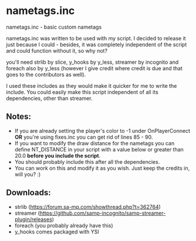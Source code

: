# nametags.inc
nametags.inc - basic custom nametags

nametags.inc was written to be used with my script. I decided to release it just because I could - besides, it was completely independent of the script and could function without it, so why not?

you'll need strlib by slice, y_hooks by y_less, streamer by incognito and foreach also by y_less (however I give credit where credit is due and that goes to the contributors as well).

I used these includes as they would make it quicker for me to write the include. You could easily make this script independent of all its dependencies, other than streamer.

## Notes:
-  If you are already setting the player's color to -1 under OnPlayerConnect **OR** you're using fixes.inc you can get rid of lines 85 - 90.
-  If you want to modify the draw distance for the nametags you can define NT_DISTANCE in your script with a value below or greater than 20.0 **before you include the script**.
- You should probably include this after all the dependencies.
- You can work on this and modify it as you wish. Just keep the credits in, will you? :)

## Downloads:
- strlib (https://forum.sa-mp.com/showthread.php?t=362764)
- streamer (https://github.com/samp-incognito/samp-streamer-plugin/releases)
- foreach (you probably already have this)
- y_hooks comes packaged with YSI
